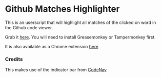 Github Matches Highlighter
========================

This is an userscript that will highlight all matches of the clicked on word in the Github code viewer.

Grab it [here](https://openuserjs.org/scripts/chinhodado/Github_Matches_Highlighter). You will need to install Greasemonkey or Tampermonkey first.

It is also available as a Chrome extension [here](https://github.com/chinhodado/Github-Matches-Highlighter/releases).

### Credits
This makes use of the indicator bar from [CodeNav](https://github.com/typpo/codenav)
